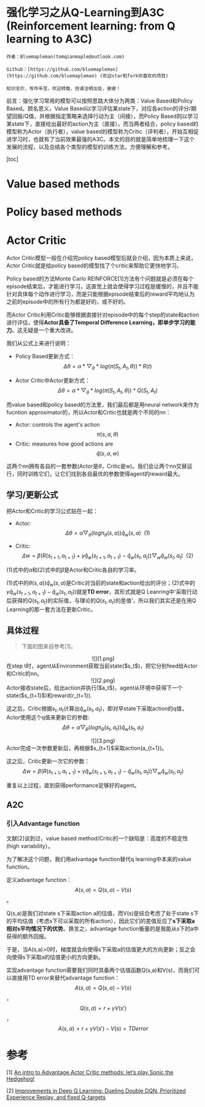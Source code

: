 # 强化学习之从Q-Learning到A3C (Reinforcement learning: from Q learning to A3C)

```
作者：Bluemapleman(tomqianmaple@outlook.com)

Github：[https://github.com/bluemapleman](https://github.com/bluemapleman) (欢迎star和fork你喜欢的项目)

知识无价，写作辛苦，欢迎转载，但请注明出处，谢谢！
```

前言：强化学习常用的模型可以按照思路大体分为两类：Value Based和Policy Based。顾名思义，Value Based以学习评估某state下，对应各action的评分/期望回报/Q值，并根据指定策略来选择行动为主（间接），而Policy Based则以学习某state下，直接给出最好的action为主（直接）。而当两者结合，policy based的模型称为Actor（执行者），value based的模型称为Critic（评判者），开始互相促进学习时，也就有了当前效果最强的A3C。本文的目的就是简单地梳理一下这个发展的流程，以及总结各个类型的模型的训练方法，方便理解和参考。

[toc]

# Value based methods
# Policy based methods




# Actor Critic

Actor Critic模型一般在介绍完policy based模型后就会介绍，因为本质上来说，Actor Critic就是给policy based的模型找了个critic来帮助它更快地学习。

Policy based的方法Monte Carlo REINFORCE[1]方法有个问题就是必须在每个episode结束后，才能进行学习，这直觉上就会使得学习过程是缓慢的，并且不能针对具体每个动作进行学习，而是只能根据episode结束后的reward平均地认为之前的episode中的所有行为都是好的，或不好的。

而Actor Critic利用Critic能够根据直接针对episode中的每个step的state和action进行评估，使得**Actor具备了Temporal Difference Learning，即单步学习的能力**。这无疑是一个重大改进。

我们从公式上来进行说明：

- Policy Based更新方式：$$\Delta\theta=\alpha*\bigtriangledown_{\theta}*log(\pi(S_t,A_t,\theta))*R(t)$$

- Actor Critic中Actor更新方式：$$\Delta\theta=\alpha*\bigtriangledown_{\theta}*log(\pi(S_t,A_t,\theta))*Q(S_t,A_t)$$

而value based和policy based的方法里，我们最后都是用neural network来作为fucntion approximator的，所以Actor和Critic也就是两个不同的nn：

- Actor: controls the agent's action$$\pi(s,a,\theta)$$
- Critic: measures how good actions are$$\hat{q}(s,a,w)$$

这两个nn拥有各自的一套参数(Actor是$\theta$，Critic是w)。我们会让两个nn交替运行，同时训练它们，让它们找到各自最优的参数使得agent的reward最大。

## 学习/更新公式

把Actor和Critic的学习公式贴在一起：

- Actor: $$\Delta\theta=\alpha\bigtriangledown_\theta (log\pi_\theta(s,a))\hat{q}_w(s,a)\ \ (1)$$ 

- Critic: $$\Delta w=\beta(R(s_{t+1},a_{t+1})+\gamma\hat{q}_w(s_{t+1},a_{t+1})-\hat{q}_w(s_{t},a_{t}))\bigtriangledown_w\hat{q}_w(s_t,a_t)\ \ (2)$$

(1)式中的$\alpha$和(2)式中的$\beta$是Actor和Critic各自的学习率。

(1)式中的$\theta(s,a))\hat{q}_w(s,a)$是Critic对当前的state和action给出的评分；(2)式中的$\gamma\hat{q}_w(s_{t+1},a_{t+1})-\hat{q}_w(s_{t},a_{t}))$就是**TD error**，其形式就是Q Leanring中‘采取行动后获得的$Q(s_t,a_t)$的实际值，与理论的$Q(s_t,a_t)$的差值’，所以我们其实还是在用Q Learning的那一套方法在更新Critic。

## 具体过程

>下面的图来自参考[1]。

<center>
![](1.png)
</center>
在step t时，agent从Environment获取当前state($s_t$)，把它分别feed给Actor和Critic的nn。

<center>
![](2.png)
</center>
Actor接收state后，给出action并执行($a_t$)，agent从环境中获得下一个state($s_{t+1}$)和reward(r_{t+1}).

这之后，Critic根据$s_t,a_t$计算出$\hat{q}_w(s_t,a_t)$，即对早state下采取action的q值，Actor使用这个q值来更新它的参数: $$\Delta\theta=\alpha\bigtriangledown_\theta (log\pi_\theta(s_t,a_t))\hat{q}_w(s_t,a_t)$$ 

<center>
![](3.png)
</center>
Actor完成一次参数更新后，再根据$s_{t+1}$采取action(a_{t+1})。

这之后，Critic更新一次它的参数：$$\Delta w=\beta(R(s_{t+1},a_{t+1})+\gamma\hat{q}_w(s_{t+1},a_{t+1})-\hat{q}_w(s_{t},a_{t}))\bigtriangledown_w\hat{q}_w(s_t,a_t)$$

重复以上过程，直到获得performance足够好的agent。

## A2C

### 引入Advantage function

文献[2]谈到过，value based method/Critic的一个缺陷是：高度的不稳定性(high variability）。

为了解决这个问题，我们用advantage function替代q learning中本来的value function。

定义advantage function：$$A(s,a)=Q(s,a)-V(s)$$。

Q(s,a)是我们对state s下采取action a的估值，而V(s)是综合考虑了处于state s下的平均估值（考虑s下可以采取的所有action），因此它们的差值反应了**s下采取a相对s平均情况下的优势**。换言之，advantage function衡量的是我能从s下的a中获得的额外回报。

于是，当A(s,a)>0时，梯度就会向使得s下采取a的估值更大的方向更新；反之会向使得s下采取a的估值更小的方向更新。

实现advantage function需要我们同时具备两个估值函数Q(s,a)和V(s)，而我们可以直接用TD error来替代advantage function：$$A(s,a)=Q(s,a)-V(s)$$，$$Q(s,a)=r+\gamma V(s')$$，$$A(s,a)=r+\gamma V(s')-V(s)=TD error$$




# 参考

[1] [An intro to Advantage Actor Critic methods: let’s play Sonic the Hedgehog!](https://medium.freecodecamp.org/an-intro-to-advantage-actor-critic-methods-lets-play-sonic-the-hedgehog-86d6240171d)

[2] [Improvements in Deep Q Learning: Dueling Double DQN, Prioritized Experience Replay, and fixed Q-targets
](https://medium.freecodecamp.org/improvements-in-deep-q-learning-dueling-double-dqn-prioritized-experience-replay-and-fixed-58b130cc5682)
